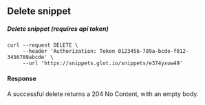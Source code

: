 ## Delete snippet

##### Delete snippet (requires api token)
    curl --request DELETE \
         --header 'Authorization: Token 0123456-789a-bcde-f012-3456789abcde' \
         --url 'https://snippets.glot.io/snippets/e374yxuw49'

#### Response
A successful delete returns a 204 No Content, with an empty body.
